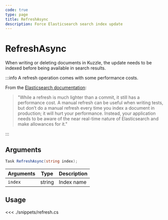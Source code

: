 ```yaml
---
code: true
type: page
title: RefreshAsync
description: Force Elasticsearch search index update
---
```


# RefreshAsync

When writing or deleting documents in Kuzzle, the update needs to be indexed before being available in search results.

:::info
A refresh operation comes with some performance costs.

From the [Elasticsearch documentation](https://www.elastic.co/guide/en/elasticsearch/reference/5.6/docs-refresh.html):
> "While a refresh is much lighter than a commit, it still has a performance cost. A manual refresh can be useful when writing tests, but don’t do a manual refresh every time you index a document in production; it will hurt your performance. Instead, your application needs to be aware of the near real-time nature of Elasticsearch and make allowances for it."

:::

## Arguments

```cs
Task RefreshAsync(string index);
```

| Arguments | Type                       | Description       |
| --------- | -------------------------- | ----------------- |
| `index`   | string                     | Index name        |

## Usage

<<< ./snippets/refresh.cs
